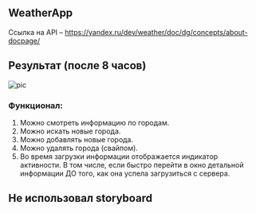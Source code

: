 
## WeatherApp

Ссылка на API – https://yandex.ru/dev/weather/doc/dg/concepts/about-docpage/

## Результат (после 8 часов)
![pic](https://user-images.githubusercontent.com/88233987/131715853-1370011e-407e-4fed-b333-bbb3933ff1d8.jpg)
### Функционал:

1. Можно смотреть информацию по городам.
1. Можно искать новые города.
1. Можно добавлять новые города.
1. Можно удалять города (свайпом).
1. Во время загрузки информации отображается индикатор активности. В том числе, если быстро перейти в окно детальной информации ДО того, как она успела загрузиться с сервера.
 
 
 ## Не использовал storyboard
